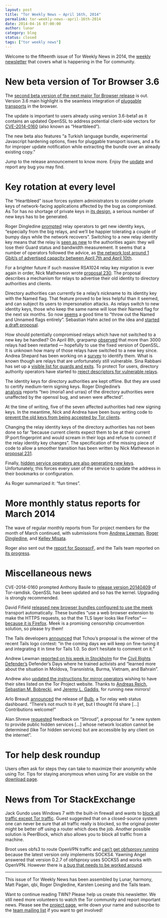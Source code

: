```yaml
---
layout: post
title: "Tor Weekly News — April 16th, 2014"
permalink: tor-weekly-news--april-16th-2014
date: 2014-04-16 07:00:00
author: lunar
category: blog
status: closed
tags: ["tor weekly news"]
---
```


Welcome to the fifteenth issue of Tor Weekly News in 2014, the [weekly newsletter](https://lists.torproject.org/cgi-bin/mailman/listinfo/tor-news) that covers what is happening in the Tor community.

New beta version of Tor Browser 3.6
===================================

The [second beta version of the next major Tor Browser release](https://blog.torproject.org/blog/tor-browser-36-beta-2-released) is out. Version 3.6 main highlight is the seamless integration of [pluggable transports](https://www.torproject.org/docs/pluggable-transports.html) in the browser.

The update is important to users already using version 3.6-beta1 as it contains an updated OpenSSL to address potential client-side vectors for [CVE-2014-0160](https://blog.torproject.org/blog/openssl-bug-cve-2014-0160) (also known as “Heartbleed”).

The new beta also features “a Turkish language bundle, experimental Javascript hardening options, fixes for pluggable transport issues, and a fix for improper update notification while extracting the bundle over an already existing copy.”

Jump to the release announcement to know more. Enjoy the [update](https://www.torproject.org/dist/torbrowser/3.6-beta-2/) and report any bug you may find.

Key rotation at every level
===========================

The “Heartbleed” issue forces system administrators to consider private keys of network-facing applications affected by the bug as compromised. As Tor has no shortage of private keys in [its design](https://gitweb.torproject.org/torspec.git), a serious number of new keys has to be generated.

Roger Dingledine [prompted](https://lists.torproject.org/pipermail/tor-relays/2014-April/004256.html) relay operators to get new identity keys, “especially from the big relays, and we’ll be happier tolerating a couple of bumpy days while the network recovers”. Switching to a new relay identity key means that the relay is [seen as new](https://blog.torproject.org/blog/lifecycle-of-a-new-relay) to the authorities again: they will lose their Guard status and bandwidth measurement. It seems that a number of operators followed the advice, as [the network lost around 1 Gbit/s of advertised capacity between April 7th and April 10th](https://metrics.torproject.org/network.html?graph=bandwidth&start=2014-04-01&end=2014-04-15#bandwidth).

For a brighter future if such massive RSA1024 relay key migration is ever again in order, Nick Mathewson wrote [proposal 230](https://gitweb.torproject.org/torspec.git/blob/HEAD:/proposals/230-rsa1024-relay-id-migration.txt). The proposal describes a mechanism for relays to advertise their old identity to directory authorities and clients.

Directory authorities can currently tie a relay’s nickname to its identity key with the Named flag. That feature proved to be less helpful than it seemed, and can subject its users to impersonation attacks. As relays switch to new identity keys, those who keep the same name will lose their Named flag for the next six months. So now [seems](https://lists.torproject.org/pipermail/tor-relays/2014-April/004254.html) a good time to “throw out the Named and Unnamed flags entirely”. Sebastian Hahn acted on the idea and [started a draft proposal](https://lists.torproject.org/pipermail/tor-dev/2014-April/006671.html).

How should potentially compromised relays which have not switched to a new key be handled? On April 8th, grarpamp [observed](https://lists.torproject.org/pipermail/tor-relays/2014-April/004259.html) that more than 3000 relays had been restarted — hopefully to use the fixed version of OpenSSL. It is unknown how many of those relays have switched to a new key since. Andrea Shepard has been working on a [survey](http://charon.persephoneslair.org/~andrea/private/tor-heartbleed-survey/) to identify them. What is known though are relays that are unfortunately still vulnerable. Sina Rabbani has set up a [visible list for guards and exits](https://encrypted.redteam.net/bleeding_edges/). To protect Tor users, directory authority operators have started to [reject descriptors for vulnerable relays](https://lists.torproject.org/pipermail/tor-relays/2014-April/004336.html).

The identity keys for directory authorities are kept offline. But they are used to certify medium-term signing keys. Roger Dingledine’s  
 [analysis](https://lists.torproject.org/pipermail/tor-dev/2014-April/006663.html) reports “two (moria1 and urras) of the directory authorities were unaffected by the openssl bug, and seven were affected”.

At the time of writing, five of the seven affected authorities had new signing keys. In the meantime, Nick and Andrea have been busy writing code to [prevent the old keys from being accepted by Tor clients](https://bugs.torproject.org/11464).

Changing the relay identity keys of the directory authorities has not been done so far “because current clients expect them to be at their current IP:port:fingerprint and would scream in their logs and refuse to connect if the relay identity key changes”. The specification of the missing piece of code to allow a smoother transition has been written by Nick Mathewson in [proposal 231](https://gitweb.torproject.org/torspec.git/blob/HEAD:/proposals/231-migrate-authority-rsa1024-ids.txt).

Finally, [hidden service operators are also generating new keys](https://twitter.com/freenodestaff/status/455425032203022337). Unfortunately, this forces every user of the service to update the address in their bookmarks or configuration.

As Roger summarized it: “fun times”.

More monthly status reports for March 2014
==========================================

The wave of regular monthly reports from Tor project members for the month of March continued, with submissions from [Andrew Lewman](https://lists.torproject.org/pipermail/tor-reports/2014-April/000505.html), [Roger Dingledine](https://lists.torproject.org/pipermail/tor-reports/2014-April/000507.html), and [Kelley Misata](https://lists.torproject.org/pipermail/tor-reports/2014-April/000508.html).

Roger also sent out the [report for SponsorF](https://lists.torproject.org/pipermail/tor-reports/2014-April/000506.html), and the Tails team reported on [its progress](https://tails.boum.org/news/report_2014_03/).

Miscellaneous news
==================

CVE-2014-0160 prompted Anthony Basile to [release version 20140409](https://lists.torproject.org/pipermail/tor-talk/2014-April/032642.html) of Tor-ramdisk. OpenSSL has been updated and so has the kernel. Upgrading is strongly recommended.

David Fifield [released new browser bundles configured to use the meek](https://lists.torproject.org/pipermail/tor-qa/2014-April/000390.html) transport automatically. These bundles “use a web browser extension to make the HTTPS requests, so that the TLS layer looks like Firefox” — [because it is Firefox](https://lists.torproject.org/pipermail/tor-dev/2014-April/006662.html). Meek is a promising censorship circumvention solution, so please try them!

The Tails developers [announced](https://tails.boum.org/news/and_the_winner_is/) that Tchou’s proposal is the winner of the recent Tails logo contest: “in the coming days we will keep on fine-tuning it and integrating it in time for Tails 1.0. So don’t hesitate to comment on it.”

Andrew Lewman [reported on his week in Stockholm](https://lists.torproject.org/pipermail/tor-reports/2014-April/000504.html) for the [Civil Rights Defender’s](https://www.civilrightsdefenders.org/) Defender’s Days where he trained activists and “learned more about the situation in Moldova, Transnistria, Burma, Vietnam, and Bahrain”.

Andrew also [updated the instructions for mirror operators](https://lists.torproject.org/pipermail/tor-mirrors/2014-April/000534.html) wishing to have their sites listed on the Tor Project website. Thanks to [Andreas Reich](https://lists.torproject.org/pipermail/tor-mirrors/2014-April/000536.html), [Sebastian M. Bobrecki](https://lists.torproject.org/pipermail/tor-mirrors/2014-April/000537.html), and [Jeremy L. Gaddis ](https://lists.torproject.org/pipermail/tor-mirrors/2014-April/000541.html) for running new mirrors!

Arlo Breault [announced](https://lists.torproject.org/pipermail/tor-dev/2014-April/006661.html) the release of [Bulb](https://github.com/arlolra/bulb), a Tor relay web status dashboard. “There’s not much to it yet, but I thought I’d share […] Contributions welcome!”

Alan Shreve [requested](https://lists.torproject.org/pipermail/tor-dev/2014-April/006657.html) feedback on “Shroud”, a proposal for “a new system to provide public hidden services […] whose network location cannot be determined (like Tor hidden services) but are accessible by any client on the internet”.

Tor help desk roundup
=====================

Users often ask for steps they can take to maximize their anonymity while using Tor. Tips for staying anonymous when using Tor are visible on the [download page](https://www.torproject.org/download/download#warning).

News from Tor StackExchange
===========================

Jack Gundo uses Windows 7 with the built-in firewall and wants to [block all traffic except Tor traffic](https://tor.stackexchange.com/q/1882/88). Guest suggested that on a closed-source system one can never be sure that all traffic really is blocked, so the original poster might be better off using a router which does the job. Another possible solution is PeerBlock, which also allows you to block all traffic from a machine.

Broot uses obfs3 to route OpenVPN traffic and [can’t get obfsproxy running](https://tor.stackexchange.com/q/693/88) because the latest version only implements SOCKS4. Yawning Angel answered that version 0.2.7 of obfsproxy uses SOCKS5 and works with OpenVPN. However there is [a bug that needs to be worked around](https://lists.torproject.org/pipermail/tor-dev/2014-March/006427.html).

* * * * *

This issue of Tor Weekly News has been assembled by Lunar, harmony, Matt Pagan, qbi, Roger Dingledine, Karsten Loesing and the Tails team.

Want to continue reading TWN? Please help us create this newsletter. We still need more volunteers to watch the Tor community and report important news. Please see the [project page](https://trac.torproject.org/projects/tor/wiki/TorWeeklyNews), write down your name and subscribe to the [team mailing list](https://lists.torproject.org/cgi-bin/mailman/listinfo/news-team) if you want to get involved!
